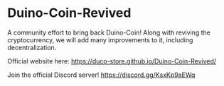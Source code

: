 # Duino-Coin-Revived
A community effort to bring back Duino-Coin! Along with reviving the cryptocurrency, we will add many improvements to it, including decentralization.

Official website here: https://duco-store.github.io/Duino-Coin-Revived/

Join the official Discord server! https://discord.gg/KsxKp9aEWq
